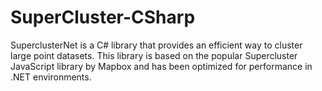# SuperCluster-CSharp
SuperclusterNet is a C# library that provides an efficient way to cluster large point datasets. This library is based on the popular Supercluster JavaScript library by Mapbox and has been optimized for performance in .NET environments.
